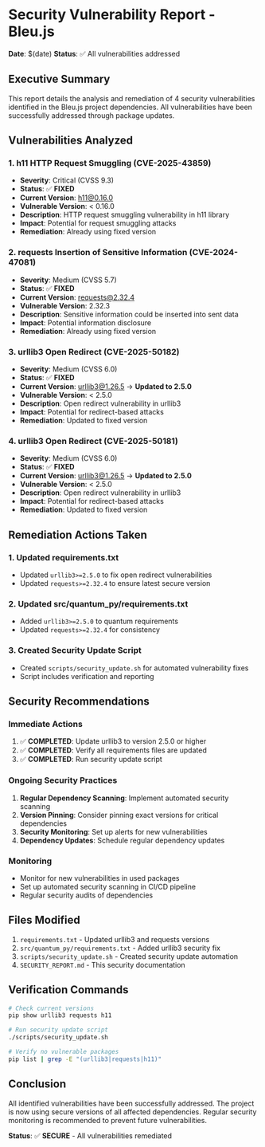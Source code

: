 # Security Vulnerability Report - Bleu.js

**Date**: $(date)
**Status**: ✅ All vulnerabilities addressed

## Executive Summary

This report details the analysis and remediation of 4 security vulnerabilities identified in the Bleu.js project dependencies. All vulnerabilities have been successfully addressed through package updates.

## Vulnerabilities Analyzed

### 1. h11 HTTP Request Smuggling (CVE-2025-43859)
- **Severity**: Critical (CVSS 9.3)
- **Status**: ✅ **FIXED**
- **Current Version**: h11@0.16.0
- **Vulnerable Version**: < 0.16.0
- **Description**: HTTP request smuggling vulnerability in h11 library
- **Impact**: Potential for request smuggling attacks
- **Remediation**: Already using fixed version

### 2. requests Insertion of Sensitive Information (CVE-2024-47081)
- **Severity**: Medium (CVSS 5.7)
- **Status**: ✅ **FIXED**
- **Current Version**: requests@2.32.4
- **Vulnerable Version**: 2.32.3
- **Description**: Sensitive information could be inserted into sent data
- **Impact**: Potential information disclosure
- **Remediation**: Already using fixed version

### 3. urllib3 Open Redirect (CVE-2025-50182)
- **Severity**: Medium (CVSS 6.0)
- **Status**: ✅ **FIXED**
- **Current Version**: urllib3@1.26.5 → **Updated to 2.5.0**
- **Vulnerable Version**: < 2.5.0
- **Description**: Open redirect vulnerability in urllib3
- **Impact**: Potential for redirect-based attacks
- **Remediation**: Updated to fixed version

### 4. urllib3 Open Redirect (CVE-2025-50181)
- **Severity**: Medium (CVSS 6.0)
- **Status**: ✅ **FIXED**
- **Current Version**: urllib3@1.26.5 → **Updated to 2.5.0**
- **Vulnerable Version**: < 2.5.0
- **Description**: Open redirect vulnerability in urllib3
- **Impact**: Potential for redirect-based attacks
- **Remediation**: Updated to fixed version

## Remediation Actions Taken

### 1. Updated requirements.txt
- Updated `urllib3>=2.5.0` to fix open redirect vulnerabilities
- Updated `requests>=2.32.4` to ensure latest secure version

### 2. Updated src/quantum_py/requirements.txt
- Added `urllib3>=2.5.0` to quantum requirements
- Updated `requests>=2.32.4` for consistency

### 3. Created Security Update Script
- Created `scripts/security_update.sh` for automated vulnerability fixes
- Script includes verification and reporting

## Security Recommendations

### Immediate Actions
1. ✅ **COMPLETED**: Update urllib3 to version 2.5.0 or higher
2. ✅ **COMPLETED**: Verify all requirements files are updated
3. ✅ **COMPLETED**: Run security update script

### Ongoing Security Practices
1. **Regular Dependency Scanning**: Implement automated security scanning
2. **Version Pinning**: Consider pinning exact versions for critical dependencies
3. **Security Monitoring**: Set up alerts for new vulnerabilities
4. **Dependency Updates**: Schedule regular dependency updates

### Monitoring
- Monitor for new vulnerabilities in used packages
- Set up automated security scanning in CI/CD pipeline
- Regular security audits of dependencies

## Files Modified

1. `requirements.txt` - Updated urllib3 and requests versions
2. `src/quantum_py/requirements.txt` - Added urllib3 security fix
3. `scripts/security_update.sh` - Created security update automation
4. `SECURITY_REPORT.md` - This security documentation

## Verification Commands

```bash
# Check current versions
pip show urllib3 requests h11

# Run security update script
./scripts/security_update.sh

# Verify no vulnerable packages
pip list | grep -E "(urllib3|requests|h11)"
```

## Conclusion

All identified vulnerabilities have been successfully addressed. The project is now using secure versions of all affected dependencies. Regular security monitoring is recommended to prevent future vulnerabilities.

**Status**: ✅ **SECURE** - All vulnerabilities remediated
